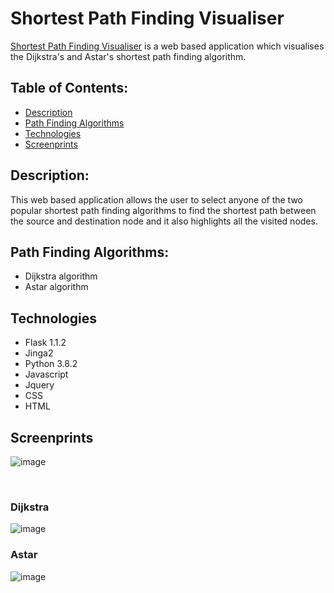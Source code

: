 # Shortest Path Finding Visualiser

[Shortest Path Finding Visualiser](https://shortest-path-finder.herokuapp.com/) is a web based application which visualises the Dijkstra's and Astar's shortest path finding algorithm.


## Table of Contents:
* [Description](#Description)
* [Path Finding Algorithms](#Path-Finding-Algorithms)
* [Technologies](#Technologies)
* [Screenprints](#Screenprints)

## Description: <br>
This web based application allows the user to select anyone of the two popular shortest path finding algorithms to find the shortest path between the source and destination node and it also highlights all the visited nodes.

## Path Finding Algorithms:
* Dijkstra algorithm
* Astar algorithm

## Technologies
* Flask 1.1.2
* Jinga2
* Python 3.8.2
* Javascript
* Jquery
* CSS
* HTML

## Screenprints

![image](https://user-images.githubusercontent.com/8282374/79353895-500bf800-7f59-11ea-99bc-ec4d0229c27d.png)

<br>

### Dijkstra
![image](https://user-images.githubusercontent.com/8282374/79354109-99f4de00-7f59-11ea-8760-9e218496e587.png)

### Astar
![image](https://user-images.githubusercontent.com/8282374/79354200-ba249d00-7f59-11ea-94a4-a49678cf07f3.png)

